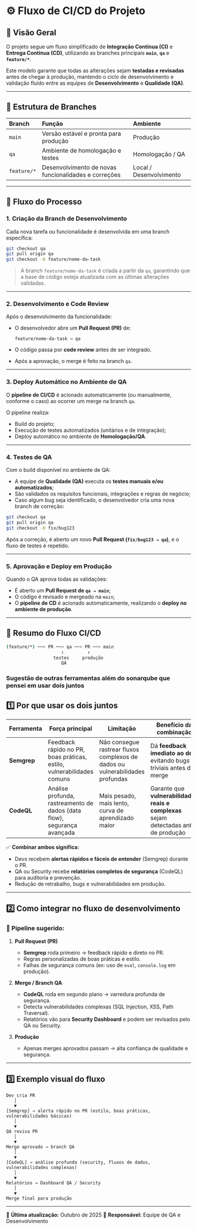 # ⚙️ Fluxo de CI/CD do Projeto

## 🧭 Visão Geral

O projeto segue um fluxo simplificado  de **Integração Contínua (CI)** e **Entrega Contínua (CD)**, utilizando as branches principais **`main`**, **`qa`** e **`feature/*`**.

Este modelo garante que todas as alterações sejam **testadas e revisadas** antes de chegar à produção, mantendo o ciclo de desenvolvimento e validação fluido entre as equipes de **Desenvolvimento** e **Qualidade (QA)**.

---

## 🧩 Estrutura de Branches

| Branch | Função | Ambiente |
|:--|:--|:--|
| `main` | Versão estável e pronta para produção | Produção |
| `qa` | Ambiente de homologação e testes | Homologação / QA |
| `feature/*` | Desenvolvimento de novas funcionalidades e correções | Local / Desenvolvimento |

---

## 🚀 Fluxo do Processo

### 1. Criação da Branch de Desenvolvimento

Cada nova tarefa ou funcionalidade é desenvolvida em uma branch específica:

```bash
git checkout qa
git pull origin qa
git checkout -b feature/nome-da-task
````

> A branch `feature/nome-da-task` é criada a partir da `qa`, garantindo que a base de código esteja atualizada com as últimas alterações validadas.

---

### 2. Desenvolvimento e Code Review

Após o desenvolvimento da funcionalidade:

* O desenvolvedor abre um **Pull Request (PR)** de:

  ```
  feature/nome-da-task → qa
  ```
* O código passa por **code review** antes de ser integrado.
* Após a aprovação, o merge é feito na branch `qa`.

---

### 3. Deploy Automático no Ambiente de QA

O **pipeline de CI/CD** é acionado automaticamente (ou manualmente, conforme o caso) ao ocorrer um merge na branch `qa`.

O pipeline realiza:

* Build do projeto;
* Execução de testes automatizados (unitários e de integração);
* Deploy automático no ambiente de **Homologação/QA**.

---

### 4. Testes de QA

Com o build disponível no ambiente de QA:

* A equipe de **Qualidade (QA)** executa os **testes manuais e/ou automatizados**;
* São validados os requisitos funcionais, integrações e regras de negócio;
* Caso algum bug seja identificado, o desenvolvedor cria uma nova branch de correção:

```bash
git checkout qa
git pull origin qa
git checkout -b fix/bug123
```

Após a correção, é aberto um novo **Pull Request (`fix/bug123 → qa`)**, e o fluxo de testes é repetido.

---

### 5. Aprovação e Deploy em Produção

Quando o QA aprova todas as validações:

* É aberto um **Pull Request de `qa → main`**;
* O código é revisado e mergeado na `main`;
* O **pipeline de CD** é acionado automaticamente, realizando o **deploy no ambiente de produção**.

---

## 🔁 Resumo do Fluxo CI/CD

```bash
(feature/*) ──> PR ──> qa ──> PR ──> main
                     ↑         ↑
                  testes     produção
                     QA
```

### Sugestão de outras ferramentas além do sonarqube que pensei em usar dois juntos

## 1️⃣ Por que usar os dois juntos

| Ferramenta  | Força principal                                                         | Limitação                                                                     | Benefício da combinação                                                               |
| ----------- | ----------------------------------------------------------------------- | ----------------------------------------------------------------------------- | ------------------------------------------------------------------------------------- |
| **Semgrep** | Feedback rápido no PR, boas práticas, estilo, vulnerabilidades comuns   | Não consegue rastrear fluxos complexos de dados ou vulnerabilidades profundas | Dá **feedback imediato ao dev**, evitando bugs triviais antes de merge                |
| **CodeQL**  | Análise profunda, rastreamento de dados (data flow), segurança avançada | Mais pesado, mais lento, curva de aprendizado maior                           | Garante que **vulnerabilidades reais e complexas** sejam detectadas antes de produção |

✅ **Combinar ambos significa:**

* Devs recebem **alertas rápidos e fáceis de entender** (Semgrep) durante o PR.
* QA ou Security recebe **relatórios completos de segurança** (CodeQL) para auditoria e prevenção.
* Redução de retrabalho, bugs e vulnerabilidades em produção.

---

## 2️⃣ Como integrar no fluxo de desenvolvimento

### 🔹 Pipeline sugerido:

1. **Pull Request (PR)**

   * **Semgrep** roda primeiro → feedback rápido e direto no PR.
   * Regras personalizadas de boas práticas e estilo.
   * Falhas de segurança comuns (ex: uso de `eval`, `console.log` em produção).

2. **Merge / Branch QA**

   * **CodeQL** roda em segundo plano → varredura profunda de segurança.
   * Detecta vulnerabilidades complexas (SQL Injection, XSS, Path Traversal).
   * Relatórios vão para **Security Dashboard** e podem ser revisados pelo QA ou Security.

3. **Produção**

   * Apenas merges aprovados passam → alta confiança de qualidade e segurança.

---

## 3️⃣ Exemplo visual do fluxo

```
Dev cria PR
   │
   ▼
[Semgrep] → alerta rápido no PR (estilo, boas práticas, vulnerabilidades básicas)
   │
   ▼
QA revisa PR
   │
   ▼
Merge aprovado → branch QA
   │
   ▼
[CodeQL] → análise profunda (security, fluxos de dados, vulnerabilidades complexas)
   │
   ▼
Relatórios → Dashboard QA / Security
   │
   ▼
Merge final para produção
```


---

📄 **Última atualização:** Outubro de 2025
👤 **Responsável:** Equipe de QA e Desenvolvimento
